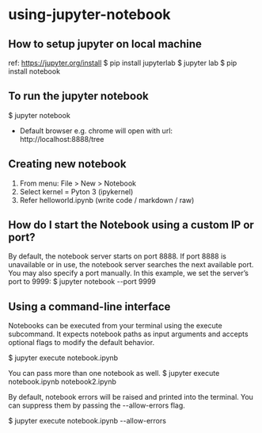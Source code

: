 # using-jupyter-notebook

## How to setup jupyter on local machine
ref: https://jupyter.org/install
$ pip install jupyterlab
$ jupyter lab
$ pip install notebook

## To run the jupyter notebook
$ jupyter notebook

- Default browser e.g. chrome will open with url: http://localhost:8888/tree

## Creating new notebook
1. From menu: File > New > Notebook
2. Select kernel = Pyton 3 (ipykernel)
3. Refer helloworld.ipynb (write code / markdown / raw)

## How do I start the Notebook using a custom IP or port?
By default, the notebook server starts on port 8888. If port 8888 is unavailable or in use, the notebook server searches the next available port. You may also specify a port manually. In this example, we set the server’s port to 9999:
$ jupyter notebook --port 9999

## Using a command-line interface
Notebooks can be executed from your terminal using the execute subcommand.
It expects notebook paths as input arguments and accepts optional flags to modify the default behavior.

$ jupyter execute notebook.ipynb

You can pass more than one notebook as well.
$ jupyter execute notebook.ipynb notebook2.ipynb

By default, notebook errors will be raised and printed into the terminal.
You can suppress them by passing the --allow-errors flag.

$ jupyter execute notebook.ipynb --allow-errors




